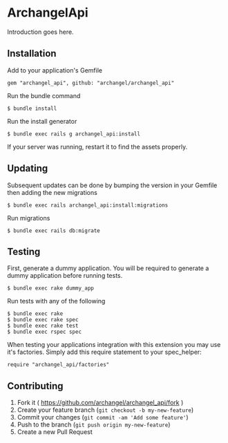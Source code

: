 # ArchangelApi

Introduction goes here.

## Installation

Add to your application's Gemfile

```
gem "archangel_api", github: "archangel/archangel_api"
```

Run the bundle command

```
$ bundle install
```

Run the install generator

```
$ bundle exec rails g archangel_api:install
```

If your server was running, restart it to find the assets properly.

## Updating

Subsequent updates can be done by bumping the version in your Gemfile then adding the new migrations

```
$ bundle exec rails archangel_api:install:migrations
```

Run migrations

```
$ bundle exec rails db:migrate
```

## Testing

First, generate a dummy application. You will be required to generate a dummy application before running tests.

```
$ bundle exec rake dummy_app
```

Run tests with any of the following

```
$ bundle exec rake
$ bundle exec rake spec
$ bundle exec rake test
$ bundle exec rspec spec
```

When testing your applications integration with this extension you may use it's factories. Simply add this require statement to your spec_helper:

```
require "archangel_api/factories"
```

## Contributing

1. Fork it ( https://github.com/archangel/archangel_api/fork )
2. Create your feature branch (`git checkout -b my-new-feature`)
3. Commit your changes (`git commit -am 'Add some feature'`)
4. Push to the branch (`git push origin my-new-feature`)
5. Create a new Pull Request
